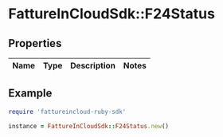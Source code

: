 # FattureInCloudSdk::F24Status

## Properties

| Name | Type | Description | Notes |
| ---- | ---- | ----------- | ----- |

## Example

```ruby
require 'fattureincloud-ruby-sdk'

instance = FattureInCloudSdk::F24Status.new()
```

